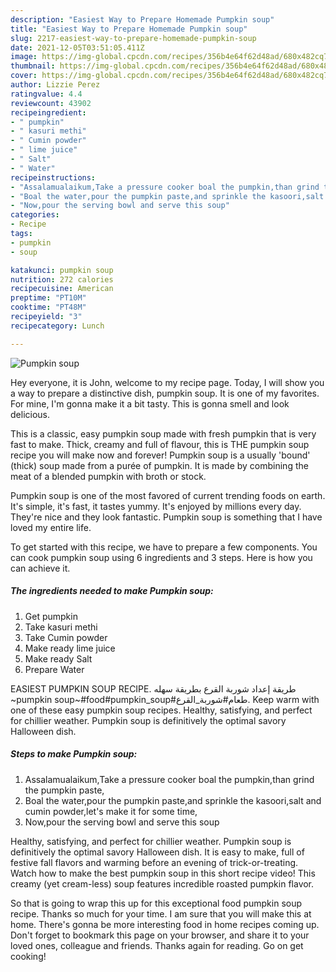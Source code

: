 ```yaml
---
description: "Easiest Way to Prepare Homemade Pumpkin soup"
title: "Easiest Way to Prepare Homemade Pumpkin soup"
slug: 2217-easiest-way-to-prepare-homemade-pumpkin-soup
date: 2021-12-05T03:51:05.411Z
image: https://img-global.cpcdn.com/recipes/356b4e64f62d48ad/680x482cq70/pumpkin-soup-recipe-main-photo.jpg
thumbnail: https://img-global.cpcdn.com/recipes/356b4e64f62d48ad/680x482cq70/pumpkin-soup-recipe-main-photo.jpg
cover: https://img-global.cpcdn.com/recipes/356b4e64f62d48ad/680x482cq70/pumpkin-soup-recipe-main-photo.jpg
author: Lizzie Perez
ratingvalue: 4.4
reviewcount: 43902
recipeingredient:
- " pumpkin"
- " kasuri methi"
- " Cumin powder"
- " lime juice"
- " Salt"
- " Water"
recipeinstructions:
- "Assalamualaikum,Take a pressure cooker boal the pumpkin,than grind the pumpkin paste,"
- "Boal the water,pour the pumpkin paste,and sprinkle the kasoori,salt and cumin powder,let's make it for some time,"
- "Now,pour the serving bowl and serve this soup"
categories:
- Recipe
tags:
- pumpkin
- soup

katakunci: pumpkin soup 
nutrition: 272 calories
recipecuisine: American
preptime: "PT10M"
cooktime: "PT48M"
recipeyield: "3"
recipecategory: Lunch

---
```



![Pumpkin soup](https://img-global.cpcdn.com/recipes/356b4e64f62d48ad/680x482cq70/pumpkin-soup-recipe-main-photo.jpg)

Hey everyone, it is John, welcome to my recipe page. Today, I will show you a way to prepare a distinctive dish, pumpkin soup. It is one of my favorites. For mine, I'm gonna make it a bit tasty. This is gonna smell and look delicious.

This is a classic, easy pumpkin soup made with fresh pumpkin that is very fast to make. Thick, creamy and full of flavour, this is THE pumpkin soup recipe you will make now and forever! Pumpkin soup is a usually 'bound' (thick) soup made from a purée of pumpkin. It is made by combining the meat of a blended pumpkin with broth or stock.

Pumpkin soup is one of the most favored of current trending foods on earth. It's simple, it's fast, it tastes yummy. It's enjoyed by millions every day. They're nice and they look fantastic. Pumpkin soup is something that I have loved my entire life.


To get started with this recipe, we have to prepare a few components. You can cook pumpkin soup using 6 ingredients and 3 steps. Here is how you can achieve it.

<!--inarticleads1-->

##### The ingredients needed to make Pumpkin soup:

1. Get  pumpkin
1. Take  kasuri methi
1. Take  Cumin powder
1. Make ready  lime juice
1. Make ready  Salt
1. Prepare  Water


EASIEST PUMPKIN SOUP RECIPE. طريقة إعداد شوربة القرع بطريقة سهله ~pumpkin soup~#food#pumpkin_soup#طعام#شوربة_القرع. Keep warm with one of these easy pumpkin soup recipes. Healthy, satisfying, and perfect for chillier weather. Pumpkin soup is definitively the optimal savory Halloween dish. 

<!--inarticleads2-->

##### Steps to make Pumpkin soup:

1. Assalamualaikum,Take a pressure cooker boal the pumpkin,than grind the pumpkin paste,
1. Boal the water,pour the pumpkin paste,and sprinkle the kasoori,salt and cumin powder,let's make it for some time,
1. Now,pour the serving bowl and serve this soup


Healthy, satisfying, and perfect for chillier weather. Pumpkin soup is definitively the optimal savory Halloween dish. It is easy to make, full of festive fall flavors and warming before an evening of trick-or-treating. Watch how to make the best pumpkin soup in this short recipe video! This creamy (yet cream-less) soup features incredible roasted pumpkin flavor. 

So that is going to wrap this up for this exceptional food pumpkin soup recipe. Thanks so much for your time. I am sure that you will make this at home. There's gonna be more interesting food in home recipes coming up. Don't forget to bookmark this page on your browser, and share it to your loved ones, colleague and friends. Thanks again for reading. Go on get cooking!
